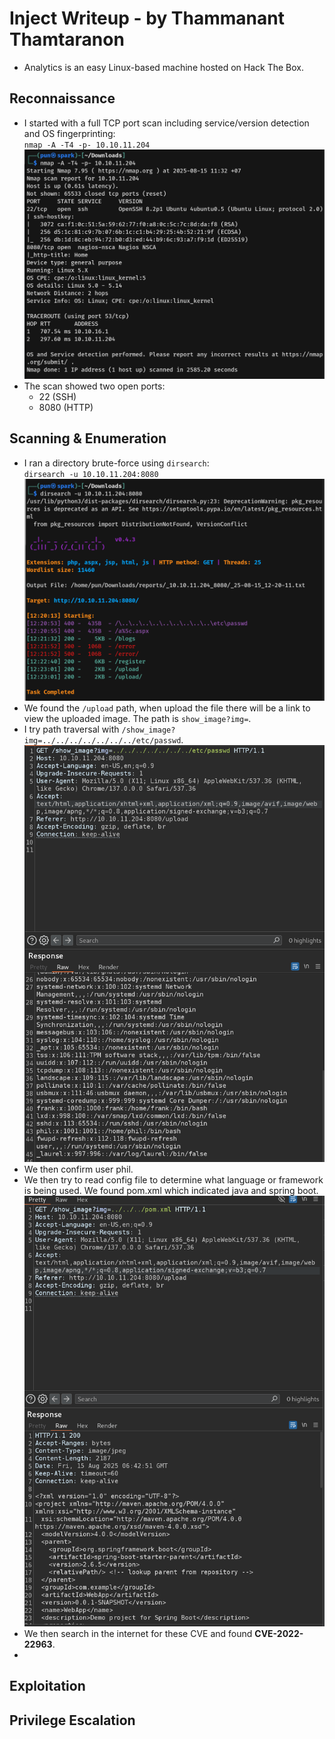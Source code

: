 # Inject Writeup - by Thammanant Thamtaranon  
- Analytics is an easy Linux-based machine hosted on Hack The Box.

## Reconnaissance  
- I started with a full TCP port scan including service/version detection and OS fingerprinting:  
  `nmap -A -T4 -p- 10.10.11.204`  
![Nmap_Scan](Nmap_Scan.png)  
- The scan showed two open ports:  
  - 22 (SSH)  
  - 8080 (HTTP)  

## Scanning & Enumeration  
- I ran a directory brute-force using `dirsearch`:  
  `dirsearch -u 10.10.11.204:8080`  
![Dirsearch_Scan](Dirsearch_Scan.png)  
- We found the `/upload` path, when upload the file there will be a link to view the uploaded image. The path is `show_image?img=`.
- I try path traversal with `/show_image?img=../../../../../../../etc/passwd`.
![PASSWD](PASSWD.png) 
- We then confirm user phil.
- We then try to read config file to determine what language or framework is being used. We found pom.xml which indicated java and spring boot.
![POM](POM.png)
- We then search in the internet for these CVE and found **CVE-2022-22963**.
- 

## Exploitation  


## Privilege Escalation  
